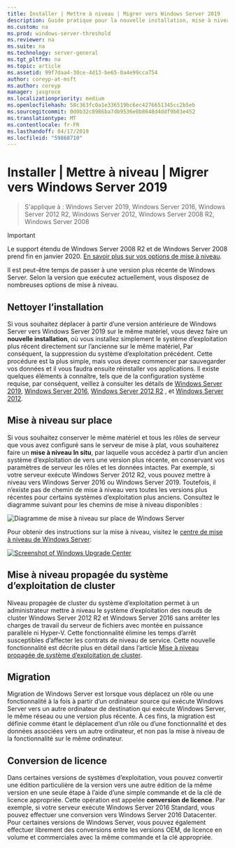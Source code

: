 ```yaml
---
title: Installer | Mettre à niveau | Migrer vers Windows Server 2019
description: Guide pratique pour la nouvelle installation, mise à niveau sur place ou migrer vers Windows Server 2019.
ms.custom: na
ms.prod: windows-server-threshold
ms.reviewer: na
ms.suite: na
ms.technology: server-general
ms.tgt_pltfrm: na
ms.topic: article
ms.assetid: 99f7daa4-30ce-4d13-be65-0a4e99cca754
author: coreyp-at-msft
ms.author: coreyp
manager: jasgroce
ms.localizationpriority: medium
ms.openlocfilehash: 58c363fc0a1e336519bc6ec4276651345cc2b5eb
ms.sourcegitcommit: 0d0b32c8986ba7db9536e0b8648d4ddf9b03e452
ms.translationtype: MT
ms.contentlocale: fr-FR
ms.lasthandoff: 04/17/2019
ms.locfileid: "59868710"
---
```

# <a name="install--upgrade--migrate-to-windows-server-2019"></a>Installer | Mettre à niveau | Migrer vers Windows Server 2019

>S'applique à : Windows Server 2019, Windows Server 2016, Windows Server 2012 R2, Windows Server 2012, Windows Server 2008 R2, Windows Server 2008

> [!IMPORTANT]
> Le support étendu de Windows Server 2008 R2 et de Windows Server 2008 prend fin en janvier 2020. [En savoir plus sur vos options de mise à niveau](http://aka.ms/upgradecenter).

Il est peut-être temps de passer à une version plus récente de Windows Server. Selon la version que exécutez actuellement, vous disposez de nombreuses options de mise à niveau.

## <a name="clean-install"></a>Nettoyer l’installation
Si vous souhaitez déplacer à partir d’une version antérieure de Windows Server vers Windows Server 2019 sur le même matériel, vous devez faire un **nouvelle installation**, où vous installez simplement le système d’exploitation plus récent directement sur l’ancienne sur le même matériel, Par conséquent, la suppression du système d’exploitation précédent. Cette procédure est la plus simple, mais vous devez commencer par sauvegarder vos données et il vous faudra ensuite réinstaller vos applications. Il existe quelques éléments à connaître, tels que de la configuration système requise, par conséquent, veillez à consulter les détails de [Windows Server 2019](https://go.microsoft.com/fwlink/?linkid=2006124), [Windows Server 2016](https://go.microsoft.com/fwlink/?LinkID=825558), [Windows Server 2012 R2](https://technet.microsoft.com/library/dn303418) , et [Windows Server 2012](https://technet.microsoft.com/library/jj134246.aspx).

## <a name="in-place-upgrade"></a>Mise à niveau sur place
Si vous souhaitez conserver le même matériel et tous les rôles de serveur que vous avez configuré sans le serveur de mise à plat, vous souhaiterez faire un **mise à niveau In situ**, par laquelle vous accédez à partir d’un ancien système d’exploitation de vers une version plus récente, en conservant vos paramètres de serveur les rôles et les données intactes. Par exemple, si votre serveur exécute Windows Server 2012 R2, vous pouvez mettre à niveau vers Windows Server 2016 ou Windows Server 2019. Toutefois, il n’existe pas de chemin de mise à niveau vers toutes les versions plus récentes pour certains systèmes d’exploitation plus anciens. Consultez le diagramme suivant pour les chemins de mise à niveau disponibles :

![Diagramme de mise à niveau sur place de Windows Server](media/upgrade-paths.png)

Pour obtenir des instructions sur la mise à niveau, visitez le [centre de mise à niveau de Windows Server](http://aka.ms/upgradecenter):

<a href="http://aka.ms/upgradecenter"><img src="media/upgrade-center.png" alt="Screenshot of Windows Upgrade Center" title="Centre de mise à niveau de Windows Server"></a>

## <a name="cluster-os-rolling-upgrade"></a>Mise à niveau propagée du système d’exploitation de cluster
Niveau propagée de cluster du système d’exploitation permet à un administrateur mettre à niveau le système d’exploitation des nœuds de cluster Windows Server 2012 R2 et Windows Server 2016 sans arrêter les charges de travail du serveur de fichiers avec montée en puissance parallèle ni Hyper-V. Cette fonctionnalité élimine les temps d’arrêt susceptibles d’affecter les contrats de niveau de service. Cette nouvelle fonctionnalité est décrite plus en détail dans l’article [Mise à niveau propagée de système d’exploitation de cluster](https://technet.microsoft.com/windows-server-docs/failover-clustering/cluster-operating-system-rolling-upgrade).

## <a name="migration"></a>Migration

Migration de Windows Server est lorsque vous déplacez un rôle ou une fonctionnalité à la fois à partir d’un ordinateur source qui exécute Windows Server vers un autre ordinateur de destination qui exécute Windows Server, le même réseau ou une version plus récente. À ces fins, la migration est définie comme étant le déplacement d’un rôle ou d’une fonctionnalité et des données associées vers un autre ordinateur, et non pas la mise à niveau de la fonctionnalité sur le même ordinateur. 

## <a name="license-conversion"></a>Conversion de licence
Dans certaines versions de systèmes d’exploitation, vous pouvez convertir une édition particulière de la version vers une autre édition de la même version en une seule étape à l’aide d’une simple commande et de la clé de licence appropriée. Cette opération est appelée **conversion de licence**. Par exemple, si votre serveur exécute Windows Server 2016 Standard, vous pouvez effectuer une conversion vers Windows Server 2016 Datacenter. Pour certaines versions de Windows Server, vous pouvez également effectuer librement des conversions entre les versions OEM, de licence en volume et commerciales avec la même commande et la clé appropriée.


 
 
